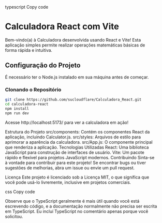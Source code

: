 typescript
Copy code
# Calculadora React com Vite

Bem-vindo(a) à Calculadora desenvolvida usando React e Vite! Esta aplicação simples permite realizar operações matemáticas básicas de forma rápida e intuitiva.

## Configuração do Projeto

É necessário ter o Node.js instalado em sua máquina antes de começar.

### Clonando o Repositório

```bash
git clone https://github.com/sucloudflare/Calculadora_React.git
cd calculadora-react
npm install
npm run dev
```
Acesse http://localhost:5173/ para ver a calculadora em ação!

Estrutura do Projeto
src/components: Contém os componentes React da aplicação, incluindo Calculator.js.
src/styles: Arquivos de estilo para aprimorar a aparência da calculadora.
src/App.js: O componente principal que renderiza a aplicação.
Tecnologias Utilizadas
React: Uma biblioteca JavaScript para construção de interfaces de usuário.
Vite: Um pacote rápido e flexível para projetos JavaScript modernos.
Contribuindo
Sinta-se à vontade para contribuir para este projeto! Se encontrar bugs ou tiver sugestões de melhorias, abra um issue ou envie um pull request.

Licença
Este projeto é licenciado sob a Licença MIT, o que significa que você pode usá-lo livremente, inclusive em projetos comerciais.

css
Copy code

Observe que o TypeScript geralmente é mais útil quando você está escrevendo código, e a documentação normalmente não precisa ser escrita em TypeScript. Eu incluí TypeScript no comentário apenas porque você solicitou.




